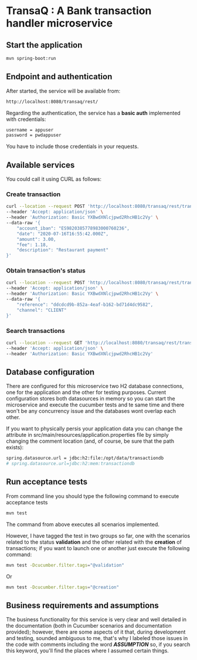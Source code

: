 # TransaQ : A Bank transaction handler microservice

## Start the application

```bash
mvn spring-boot:run
```

## Endpoint and authentication

After started, the service will be available from:

```bash
http://localhost:8080/transaq/rest/
```

Regarding the authentication, the service has a **basic auth** implemented with credentials:

```bash
username = appuser
password = pwdappuser
```

You have to include those credentials in your requests.

## Available services

You could call it using CURL as follows:

### Create transaction

```bash
curl --location --request POST 'http://localhost:8080/transaq/rest/transaction/' \
--header 'Accept: application/json' \
--header 'Authorization: Basic YXBwdXNlcjpwd2RhcHB1c2Vy' \
--data-raw '{
    "account_iban": "ES9820385778983000760236",
    "date": "2020-07-16T16:55:42.000Z",
    "amount": 3.00,
    "fee": 1.18,
    "description": "Restaurant payment"
}'
```

### Obtain transaction's status

```bash
curl --location --request POST 'http://localhost:8080/transaq/rest/transaction/status' \
--header 'Accept: application/json' \
--header 'Authorization: Basic YXBwdXNlcjpwd2RhcHB1c2Vy' \
--data-raw '{
    "reference": "ddcdcd9b-852a-4eaf-b162-bd71d4dc9582",
    "channel": "CLIENT"
}'
```

### Search transactions

```bash
curl --location --request GET 'http://localhost:8080/transaq/rest/transaction?account_iban=ES9820385778983000760236&ascending=false' \
--header 'Accept: application/json' \
--header 'Authorization: Basic YXBwdXNlcjpwd2RhcHB1c2Vy'
```

## Database configuration

There are configured for this microservice two H2 database connections, one for the application and the other for testing purposes. Current configuration stores both datasources in memory so you can start the microservice and execute the cucumber tests and te same time and there won't be any concurrency issue and the databases wont overlap each other. 

If you want to physically persis your application data you can change the attribute in src/main/resources/application.properties file by simply changing the comment location (and, of course, be sure that the path exists):

```bash
spring.datasource.url = jdbc:h2:file:/opt/data/transactiondb
# spring.datasource.url=jdbc:h2:mem:transactiondb
```

## Run acceptance tests

From command line you should type the following command to execute acceptance tests

```bash
mvn test
```

The command from above executes all scenarios implemented. 

However, I have tagged the test in two groups so far, one with the scenarios related to the status **validation** and the other related with the **creation** of transactions; if you want to launch one or another just execute the following command:

```bash
mvn test -Dcucumber.filter.tags="@validation"
```
Or 
```bash
mvn test -Dcucumber.filter.tags="@creation"
```

## Business requirements and assumptions

The business functionality for this service is very clear and well detailed in the documentation (both in Cucumber scenarios and documentation provided); however, there are some aspects of it that, during development and testing, sounded ambiguous to me, that's why I labeled those issues in the code with comments including the word ***ASSUMPTION*** so, if you search this keyword, you'll find the places where I assumed certain things.
